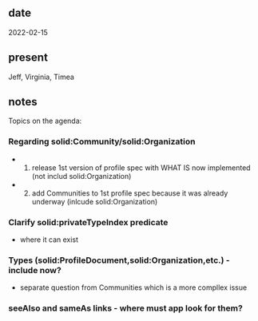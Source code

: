 ## date

  2022-02-15

## present

  Jeff, Virginia, Timea

## notes

Topics on the agenda:
### Regarding solid:Community/solid:Organization
* 1) release 1st version of profile spec with WHAT IS now implemented (not includ solid:Organization)
* 2) add Communities to 1st profile spec because it was already underway (inlcude solid:Organization)

### Clarify solid:privateTypeIndex predicate
* where it can exist

### Types (solid:ProfileDocument,solid:Organization,etc.) - include now?
* separate question from Communities which is a more compllex issue

### seeAlso and sameAs links - where must app look for them?
